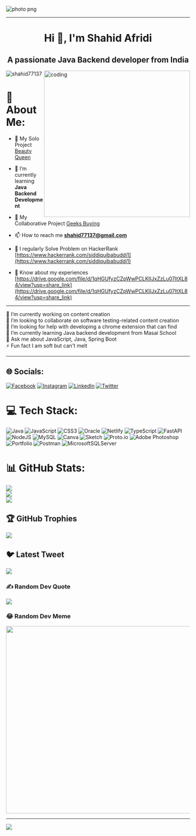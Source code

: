 ![photo png](https://user-images.githubusercontent.com/112764589/216500030-e5d64462-183c-46b9-b34f-0b33929c045a.jpg)

------

<h1 align="center">Hi 👋, I'm Shahid Afridi</h1>
<h2 align="center">A passionate Java Backend developer from India</h2>



<img align="right" alt="coding" width="400" src="https://www.freecodecamp.org/news/content/images/2022/11/hire-full-stack-developers1546507474317-1.gif">


<p align="left"> <img src="https://komarev.com/ghpvc/?username=shahid77137&label=Profile%20views&color=0e75b6&style=flat" alt="shahid77137" /> </p>



# 💫 About Me:

- 🔭 My Solo Project [Beauty Queen](https://admirable-panda-d420f4.netlify.app/)

- 🌱 I’m currently learning **Java Backend Development**

- 👯 My Collaborative Project [Geeks Buying](https://effulgent-syrniki-67b038.netlify.app/newarrival)

- 📫 How to reach me **shahid77137@gmail.com**

- 📝 I regularly Solve Problem on HackerRank [https://www.hackerrank.com/siddiquibabuddi1](https://www.hackerrank.com/siddiquibabuddi1)

- 📄 Know about my experiences [https://drive.google.com/file/d/1qHGUfyzCZpWwPCLKIIJxZzLu07ItXL84/view?usp=share_link](https://drive.google.com/file/d/1qHGUfyzCZpWwPCLKIIJxZzLu07ItXL84/view?usp=share_link)


-----------

🔭 I’m currently working on content creation<br>👯 I’m looking to collaborate on software testing-related content creation<br>🤝 I’m looking for help with developing a chrome extension that can find<br>🌱 I’m currently learning Java backend development from Masai School<br>💬 Ask me about JavaScript, Java, Spring Boot<br>⚡ Fun fact I am soft but can't melt 

-----------

## 🌐 Socials:
[![Facebook](https://img.shields.io/badge/Facebook-%231877F2.svg?logo=Facebook&logoColor=white)](https://facebook.com/Shahid@123#) [![Instagram](https://img.shields.io/badge/Instagram-%23E4405F.svg?logo=Instagram&logoColor=white)](https://instagram.com/Shahid@123#) [![LinkedIn](https://img.shields.io/badge/LinkedIn-%230077B5.svg?logo=linkedin&logoColor=white)](https://linkedin.com/in/https://www.linkedin.com/feed/) [![Twitter](https://img.shields.io/badge/Twitter-%231DA1F2.svg?logo=Twitter&logoColor=white)](https://twitter.com/Shahid77137) 

# 💻 Tech Stack:
![Java](https://img.shields.io/badge/java-%23ED8B00.svg?style=plastic&logo=java&logoColor=white) ![JavaScript](https://img.shields.io/badge/javascript-%23323330.svg?style=plastic&logo=javascript&logoColor=%23F7DF1E) ![CSS3](https://img.shields.io/badge/css3-%231572B6.svg?style=plastic&logo=css3&logoColor=white) ![Oracle](https://img.shields.io/badge/Oracle-F80000?style=plastic&logo=oracle&logoColor=white) ![Netlify](https://img.shields.io/badge/netlify-%23000000.svg?style=plastic&logo=netlify&logoColor=#00C7B7) ![TypeScript](https://img.shields.io/badge/typescript-%23007ACC.svg?style=plastic&logo=typescript&logoColor=white) ![FastAPI](https://img.shields.io/badge/FastAPI-005571?style=plastic&logo=fastapi) ![NodeJS](https://img.shields.io/badge/node.js-6DA55F?style=plastic&logo=node.js&logoColor=white) ![MySQL](https://img.shields.io/badge/mysql-%2300f.svg?style=plastic&logo=mysql&logoColor=white) ![Canva](https://img.shields.io/badge/Canva-%2300C4CC.svg?style=plastic&logo=Canva&logoColor=white) ![Sketch](https://img.shields.io/badge/Sketch-FFB387?style=plastic&logo=sketch&logoColor=black) ![Proto.io](https://img.shields.io/badge/Proto.io-161637?style=plastic&logo=proto.io&logoColor=00e5ff) ![Adobe Photoshop](https://img.shields.io/badge/adobephotoshop-%2331A8FF.svg?style=plastic&logo=adobephotoshop&logoColor=white) ![Portfolio](https://img.shields.io/badge/Portfolio-%23000000.svg?style=plastic&logo=firefox&logoColor=#FF7139) ![Postman](https://img.shields.io/badge/Postman-FF6C37?style=plastic&logo=postman&logoColor=white) ![MicrosoftSQLServer](https://img.shields.io/badge/Microsoft%20SQL%20Sever-CC2927?style=plastic&logo=microsoft%20sql%20server&logoColor=white)
# 📊 GitHub Stats:
![](https://github-readme-stats.vercel.app/api?username=Shahid77137&theme=radical&hide_border=false&include_all_commits=true&count_private=false)<br/>
![](https://github-readme-streak-stats.herokuapp.com/?user=Shahid77137&theme=radical&hide_border=false)<br/>
![](https://github-readme-stats.vercel.app/api/top-langs/?username=Shahid77137&theme=radical&hide_border=false&include_all_commits=true&count_private=false&layout=compact)

## 🏆 GitHub Trophies
![](https://github-profile-trophy.vercel.app/?username=Shahid77137&theme=radical&no-frame=false&no-bg=false&margin-w=4)

## 🐦 Latest Tweet
[![](https://gtce.itsvg.in/api?username=Shahid77137)](https://github.com/VishwaGauravIn/github-twitter-card-embed)

### ✍️ Random Dev Quote
![](https://quotes-github-readme.vercel.app/api?type=vetical&theme=dark)

### 😂 Random Dev Meme
<img src="https://random-memer.herokuapp.com/" width="512px"/>

---
[![](https://visitcount.itsvg.in/api?id=Shahid77137&icon=6&color=7)](https://visitcount.itsvg.in)

<!-- Proudly created with GPRM ( https://gprm.itsvg.in ) -->
